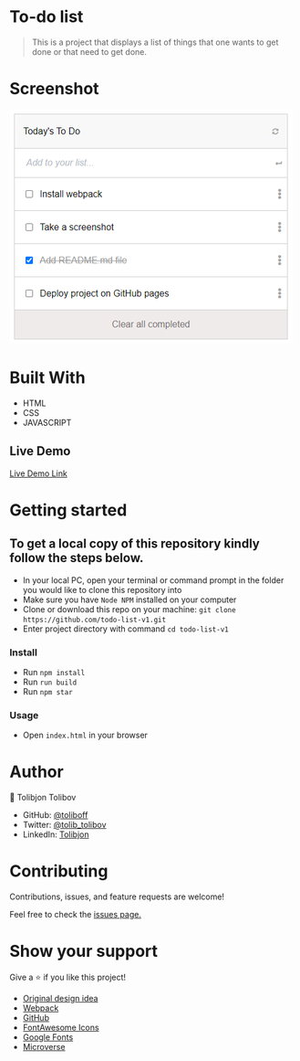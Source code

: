 # To-do list

> This is a project that displays a list of things that one wants to get done or that need to get done.
# Screenshot
![screenshot](screenshot.png)
# Built With

- HTML
- CSS
- JAVASCRIPT

## Live Demo

[Live Demo Link](https://toliboff.github.io/todo-list-v1/)

# Getting started

## To get a local copy of this repository kindly follow the steps below.
- In your local PC, open your terminal or command prompt in the folder you would like to clone this repository into
- Make sure you have `Node NPM` installed on your computer
- Clone or download this repo on your machine: `git clone https://github.com/todo-list-v1.git`
- Enter project directory with command `cd todo-list-v1`
### Install
- Run `npm install`
- Run `run build`
- Run `npm star`
### Usage
- Open `index.html` in your browser
# Author
:bust_in_silhouette: Tolibjon Tolibov
- GitHub: [@toliboff](https://https://github.com/toliboff)
- Twitter: [@tolib_tolibov](https://twitter.com/tolib_tolibov)
- LinkedIn: [Tolibjon](https://linkedin.com/in/tolibjon-tolibov)

# Contributing
Contributions, issues, and feature requests are welcome!

Feel free to check the [issues page.](https://github.com/toliboff/todo-list-v1/issues)

# Show your support
Give a :star: if you like this project!



* [Original design idea](https://web.archive.org/web/20180320194056/http://www.getminimalist.com:80/)
* [Webpack](https://webpack.js.org/)
* [GitHub](https://www.github.com)
* [FontAwesome Icons](https://fontawesome.com)
* [Google Fonts](https://fonts.google.com)
* [Microverse](https://microverse.org)

